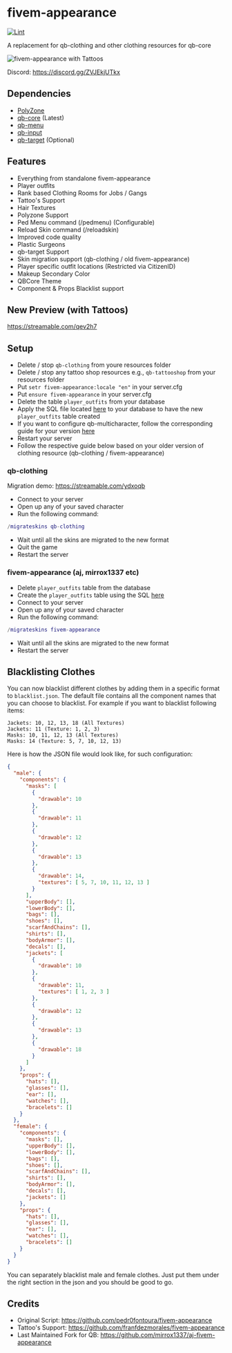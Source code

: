 # fivem-appearance

[![Lint](https://github.com/iLLeniumStudios/fivem-appearance/actions/workflows/lint.yml/badge.svg?branch=main)](https://github.com/iLLeniumStudios/fivem-appearance/actions/workflows/lint.yml)

A replacement for qb-clothing and other clothing resources for qb-core

<img src="https://i.imgur.com/ltLSMmh.png" alt="fivem-appearance with Tattoos" />

Discord: https://discord.gg/ZVJEkjUTkx

## Dependencies

- [PolyZone](https://github.com/mkafrin/PolyZone)
- [qb-core](https://github.com/qbcore-framework/qb-core) (Latest)
- [qb-menu](https://github.com/qbcore-framework/qb-menu)
- [qb-input](https://github.com/qbcore-framework/qb-input)
- [qb-target](https://github.com/BerkieBb/qb-target) (Optional)

## Features

- Everything from standalone fivem-appearance
- Player outfits
- Rank based Clothing Rooms for Jobs / Gangs
- Tattoo's Support
- Hair Textures
- Polyzone Support
- Ped Menu command (/pedmenu) (Configurable)
- Reload Skin command (/reloadskin)
- Improved code quality
- Plastic Surgeons
- qb-target Support
- Skin migration support (qb-clothing / old fivem-appearance)
- Player specific outfit locations (Restricted via CitizenID)
- Makeup Secondary Color
- QBCore Theme
- Component & Props Blacklist support

## New Preview (with Tattoos)

https://streamable.com/qev2h7

## Setup

- Delete / stop `qb-clothing` from youre resources folder
- Delete / stop any tattoo shop resources e.g., `qb-tattooshop` from your resources folder
- Put `setr fivem-appearance:locale "en"` in your server.cfg
- Put `ensure fivem-appearance` in your server.cfg
- Delete the table `player_outfits` from your database
- Apply the SQL file located [here](sql/player_outfits.sql) to your database to have the new `player_outfits` table created 
- If you want to configure qb-multicharacter, follow the corresponding guide for your version [here](docs/multicharacter-setup.md)
- Restart your server
- Follow the respective guide below based on your older version of clothing resource (qb-clothing / fivem-appearance)

### qb-clothing

Migration demo: https://streamable.com/ydxoqb

- Connect to your server
- Open up any of your saved character
- Run the following command:

```lua
/migrateskins qb-clothing
```

- Wait until all the skins are migrated to the new format
- Quit the game
- Restart the server

### fivem-appearance (aj, mirrox1337 etc)

- Delete `player_outfits` table from the database
- Create the `player_outfits` table using the SQL [here](https://github.com/qbcore-framework/qb-clothing/blob/main/qb-clothing.sql#L12-L22)
- Connect to your server
- Open up any of your saved character
- Run the following command:

```lua
/migrateskins fivem-appearance
```

- Wait until all the skins are migrated to the new format
- Restart the server


## Blacklisting Clothes

You can now blacklist different clothes by adding them in a specific format to `blacklist.json`. The default file contains all the component names that you can choose to blacklist. For example if you want to blacklist following items:

```
Jackets: 10, 12, 13, 18 (All Textures)
Jackets: 11 (Texture: 1, 2, 3)
Masks: 10, 11, 12, 13 (All Textures)
Masks: 14 (Texture: 5, 7, 10, 12, 13)
```

Here is how the JSON file would look like, for such configuration:

```json
{
  "male": {
    "components": {
      "masks": [
        {
          "drawable": 10
        },
        {
          "drawable": 11
        },
        {
          "drawable": 12
        },
        {
          "drawable": 13
        },
        {
          "drawable": 14,
          "textures": [ 5, 7, 10, 11, 12, 13 ]
        }
      ],
      "upperBody": [],
      "lowerBody": [],
      "bags": [],
      "shoes": [],
      "scarfAndChains": [],
      "shirts": [],
      "bodyArmor": [],
      "decals": [],
      "jackets": [
        {
          "drawable": 10
        },
        {
          "drawable": 11,
          "textures": [ 1, 2, 3 ]
        },
        {
          "drawable": 12
        },
        {
          "drawable": 13
        },
        {
          "drawable": 18
        }
      ]
    },
    "props": {
      "hats": [],
      "glasses": [],
      "ear": [],
      "watches": [],
      "bracelets": []
    }
  },
  "female": {
    "components": {
      "masks": [],
      "upperBody": [],
      "lowerBody": [],
      "bags": [],
      "shoes": [],
      "scarfAndChains": [],
      "shirts": [],
      "bodyArmor": [],
      "decals": [],
      "jackets": []
    },
    "props": {
      "hats": [],
      "glasses": [],
      "ear": [],
      "watches": [],
      "bracelets": []
    }
  }
}
```

You can separately blacklist male and female clothes. Just put them under the right section in the json and you should be good to go.

## Credits
- Original Script: https://github.com/pedr0fontoura/fivem-appearance
- Tattoo's Support: https://github.com/franfdezmorales/fivem-appearance
- Last Maintained Fork for QB: https://github.com/mirrox1337/aj-fivem-appearance
